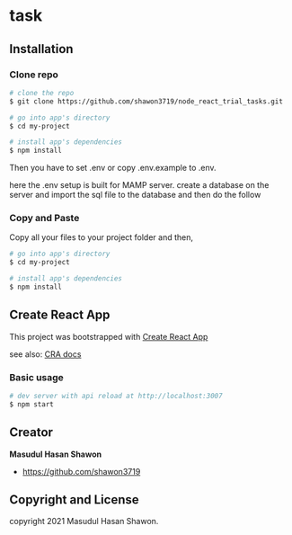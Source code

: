 # task

## Installation

### Clone repo

``` bash
# clone the repo
$ git clone https://github.com/shawon3719/node_react_trial_tasks.git

# go into app's directory
$ cd my-project

# install app's dependencies
$ npm install
```

Then you have to set .env or copy .env.example to .env. 

here the .env setup is built for MAMP server. create a database on the server and import the sql file to the database and then do the follow


### Copy and Paste

Copy all your files to your project folder and then,

``` bash
# go into app's directory
$ cd my-project

# install app's dependencies
$ npm install
```

## Create React App
This project was bootstrapped with [Create React App](https://github.com/facebook/create-react-app)

see also:
[CRA docs](https://create-react-app.dev/docs/getting-started)

### Basic usage

``` bash
# dev server with api reload at http://localhost:3007
$ npm start
```

## Creator

**Masudul Hasan Shawon**
* <https://github.com/shawon3719>

## Copyright and License

copyright 2021 Masudul Hasan Shawon.   
